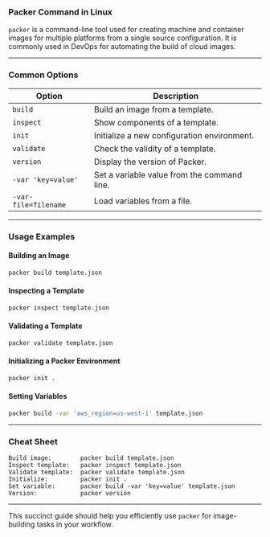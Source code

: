 ### Packer Command in Linux

`packer` is a command-line tool used for creating machine and container images for multiple platforms from a single source configuration. It is commonly used in DevOps for automating the build of cloud images.

---

### Common Options

| Option               | Description                                                      |
|----------------------|------------------------------------------------------------------|
| `build`              | Build an image from a template.                                  |
| `inspect`            | Show components of a template.                                   |
| `init`               | Initialize a new configuration environment.                      |
| `validate`           | Check the validity of a template.                                |
| `version`            | Display the version of Packer.                                   |
| `-var 'key=value'`   | Set a variable value from the command line.                      |
| `-var-file=filename` | Load variables from a file.                                      |

---

### Usage Examples

#### Building an Image
```bash
packer build template.json
```

#### Inspecting a Template
```bash
packer inspect template.json
```

#### Validating a Template
```bash
packer validate template.json
```

#### Initializing a Packer Environment
```bash
packer init .
```

#### Setting Variables
```bash
packer build -var 'aws_region=us-west-1' template.json
```

---

### Cheat Sheet

```plaintext
Build image:        packer build template.json
Inspect template:   packer inspect template.json
Validate template:  packer validate template.json
Initialize:         packer init .
Set variable:       packer build -var 'key=value' template.json
Version:            packer version
```

---

This succinct guide should help you efficiently use `packer` for image-building tasks in your workflow.
